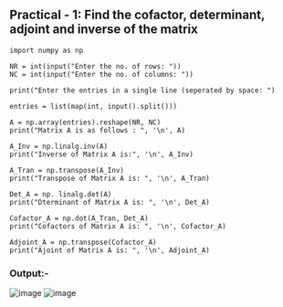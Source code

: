 ## Practical - 1: Find the cofactor, determinant, adjoint and inverse of the matrix

```
import numpy as np

NR = int(input("Enter the no. of rows: "))
NC = int(input("Enter the no. of columns: "))

print("Enter the entries in a single line (seperated by space: ")

entries = list(map(int, input().split()))

A = np.array(entries).reshape(NR, NC)
print("Matrix A is as follows : ", '\n', A)

A_Inv = np.linalg.inv(A)
print("Inverse of Matrix A is:", '\n', A_Inv)

A_Tran = np.transpose(A_Inv)
print("Transpose of Matrix A is: ", '\n', A_Tran)

Det_A = np. linalg.det(A)
print("Dterminant of Matrix A is: ", '\n', Det_A)

Cofactor_A = np.dot(A_Tran, Det_A)
print("Cofactors of Matrix A is: ", '\n', Cofactor_A)

Adjoint_A = np.transpose(Cofactor_A)
print("Ajoint of Matrix A is: ", '\n', Adjoint_A)
```

### Output:-
![image](https://github.com/user-attachments/assets/937a8f4a-b8f6-400d-b19d-08a4ab6ff702)
![image](https://github.com/user-attachments/assets/2bebbf2b-ac2e-4e72-8c1c-c2b9ae0f7418)
